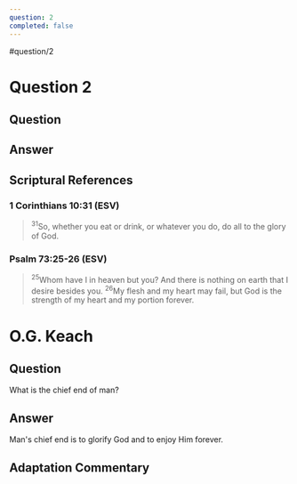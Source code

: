 ```yaml
---
question: 2
completed: false
---
```

#question/2
# Question 2

## Question


## Answer


## Scriptural References
### 1 Corinthians 10:31 (ESV)
> <sup>31</sup>So, whether you eat or drink, or whatever you do, do all to the glory of God.

### Psalm 73:25-26 (ESV)
> <sup>25</sup>Whom have I in heaven but you? And there is nothing on earth that I desire besides you.
> <sup>26</sup>My flesh and my heart may fail, but God is the strength of my heart and my portion forever.

# O.G. Keach
## Question
What is the chief end of man?

## Answer
Man's chief end is to glorify God and to enjoy Him forever.

## Adaptation Commentary
